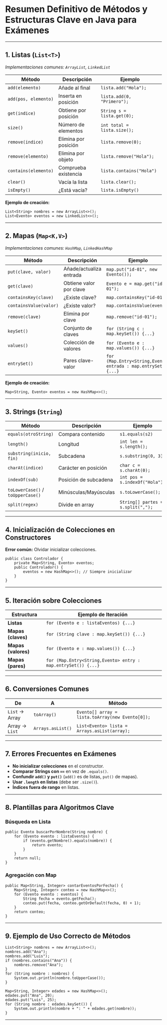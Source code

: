 # Resumen Definitivo de Métodos y Estructuras Clave en Java para Exámenes

---

## 1. Listas (`List<T>`)
*Implementaciones comunes: `ArrayList`, `LinkedList`*

| Método                       | Descripción                       | Ejemplo                                 |
|------------------------------|-----------------------------------|-----------------------------------------|
| `add(elemento)`              | Añade al final                    | `lista.add("Hola");`                    |
| `add(pos, elemento)`         | Inserta en posición               | `lista.add(0, "Primero");`              |
| `get(indice)`                | Obtiene por posición              | `String s = lista.get(0);`              |
| `size()`                     | Número de elementos               | `int total = lista.size();`             |
| `remove(indice)`             | Elimina por posición              | `lista.remove(0);`                      |
| `remove(elemento)`           | Elimina por objeto                | `lista.remove("Hola");`                 |
| `contains(elemento)`         | Comprueba existencia              | `lista.contains("Hola")`                |
| `clear()`                    | Vacía la lista                    | `lista.clear();`                        |
| `isEmpty()`                  | ¿Está vacía?                      | `lista.isEmpty()`                       |

**Ejemplo de creación:**
```
List<String> nombres = new ArrayList<>();
List<Evento> eventos = new LinkedList<>();
```

---

## 2. Mapas (`Map<K,V>`)
*Implementaciones comunes: `HashMap`, `LinkedHashMap`*

| Método                       | Descripción                       | Ejemplo                                  |
|------------------------------|-----------------------------------|------------------------------------------|
| `put(clave, valor)`          | Añade/actualiza entrada           | `map.put("id-01", new Evento());`        |
| `get(clave)`                 | Obtiene valor por clave           | `Evento e = map.get("id-01");`           |
| `containsKey(clave)`         | ¿Existe clave?                    | `map.containsKey("id-01")`               |
| `containsValue(valor)`       | ¿Existe valor?                    | `map.containsValue(evento)`              |
| `remove(clave)`              | Elimina por clave                 | `map.remove("id-01");`                   |
| `keySet()`                   | Conjunto de claves                | `for (String c : map.keySet()) {...}`    |
| `values()`                   | Colección de valores              | `for (Evento e : map.values()) {...}`    |
| `entrySet()`                 | Pares clave-valor                 | `for (Map.Entry<String,Evento> entrada : map.entrySet()) {...}` |

**Ejemplo de creación:**
```
Map<String, Evento> eventos = new HashMap<>();
```

---

## 3. Strings (`String`)

| Método                       | Descripción                       | Ejemplo                                  |
|------------------------------|-----------------------------------|------------------------------------------|
| `equals(otroString)`         | Compara contenido                 | `s1.equals(s2)`                          |
| `length()`                   | Longitud                          | `int len = s.length();`                  |
| `substring(inicio, fin)`     | Subcadena                         | `s.substring(0, 3);`                     |
| `charAt(indice)`             | Carácter en posición              | `char c = s.charAt(0);`                  |
| `indexOf(sub)`               | Posición de subcadena             | `int pos = s.indexOf("Hola");`           |
| `toLowerCase()` / `toUpperCase()` | Minúsculas/Mayúsculas        | `s.toLowerCase();`                       |
| `split(regex)`               | Divide en array                   | `String[] partes = s.split(",");`        |

---

## 4. Inicialización de Colecciones en Constructores

**Error común:** Olvidar inicializar colecciones.

```
public class Controlador {
    private Map<String, Evento> eventos;
    public Controlador() {
        eventos = new HashMap<>(); // Siempre inicializar
    }
}
```

---

## 5. Iteración sobre Colecciones

| Estructura         | Ejemplo de Iteración                                       |
|--------------------|-----------------------------------------------------------|
| **Listas**         | `for (Evento e : listaEventos) {...}`                     |
| **Mapas (claves)** | `for (String clave : map.keySet()) {...}`                 |
| **Mapas (valores)**| `for (Evento e : map.values()) {...}`                     |
| **Mapas (pares)**  | `for (Map.Entry<String,Evento> entry : map.entrySet()) {...}` |

---

## 6. Conversiones Comunes

| De             | A             | Método                                   |
|----------------|---------------|------------------------------------------|
| `List` → Array | `toArray()`   | `Evento[] array = lista.toArray(new Evento[0]);` |
| Array → `List` | `Arrays.asList()` | `List<Evento> lista = Arrays.asList(array);`   |

---

## 7. Errores Frecuentes en Exámenes

- **No inicializar colecciones** en el constructor.
- **Comparar Strings con `==`** en vez de `.equals()`.
- **Confundir `add()` y `put()`** (`add()` es de listas, `put()` de mapas).
- **Usar `.length` en listas** (debe ser `.size()`).
- **Índices fuera de rango** en listas.

---

## 8. Plantillas para Algoritmos Clave

### Búsqueda en Lista
```
public Evento buscarPorNombre(String nombre) {
    for (Evento evento : listaEventos) {
        if (evento.getNombre().equals(nombre)) {
            return evento;
        }
    }
    return null;
}
```

### Agregación con Map
```
public Map<String, Integer> contarEventosPorFecha() {
    Map<String, Integer> conteo = new HashMap<>();
    for (Evento evento : eventos) {
        String fecha = evento.getFecha();
        conteo.put(fecha, conteo.getOrDefault(fecha, 0) + 1);
    }
    return conteo;
}
```

---

## 9. Ejemplo de Uso Correcto de Métodos

```
List<String> nombres = new ArrayList<>();
nombres.add("Ana");
nombres.add("Luis");
if (nombres.contains("Ana")) {
    nombres.remove("Ana");
}
for (String nombre : nombres) {
    System.out.println(nombre.toUpperCase());
}

Map<String, Integer> edades = new HashMap<>();
edades.put("Ana", 20);
edades.put("Luis", 25);
for (String nombre : edades.keySet()) {
    System.out.println(nombre + ": " + edades.get(nombre));
}
```

---
